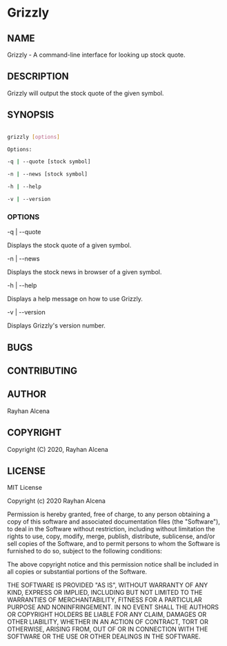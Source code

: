 # Grizzly

## NAME

Grizzly - A command-line interface for looking up stock quote.

## DESCRIPTION

Grizzly will output the stock quote of the given symbol.

## SYNOPSIS

```bash

grizzly [options]

Options:

-q | --quote [stock symbol]

-n | --news [stock symbol]

-h | --help

-v | --version

```

### OPTIONS

-q | --quote

Displays the stock quote of a given symbol.

-n | --news

Displays the stock news in browser of a given symbol.

-h | --help

Displays a help message on how to use Grizzly.

-v | --version

Displays Grizzly's version number.

## BUGS

## CONTRIBUTING

## AUTHOR

Rayhan Alcena

## COPYRIGHT

Copyright (C) 2020, Rayhan Alcena

## LICENSE

MIT License

Copyright (c) 2020 Rayhan Alcena

Permission is hereby granted, free of charge, to any person obtaining a copy
of this software and associated documentation files (the "Software"), to deal
in the Software without restriction, including without limitation the rights
to use, copy, modify, merge, publish, distribute, sublicense, and/or sell
copies of the Software, and to permit persons to whom the Software is
furnished to do so, subject to the following conditions:

The above copyright notice and this permission notice shall be included in all
copies or substantial portions of the Software.

THE SOFTWARE IS PROVIDED "AS IS", WITHOUT WARRANTY OF ANY KIND, EXPRESS OR
IMPLIED, INCLUDING BUT NOT LIMITED TO THE WARRANTIES OF MERCHANTABILITY,
FITNESS FOR A PARTICULAR PURPOSE AND NONINFRINGEMENT. IN NO EVENT SHALL THE
AUTHORS OR COPYRIGHT HOLDERS BE LIABLE FOR ANY CLAIM, DAMAGES OR OTHER
LIABILITY, WHETHER IN AN ACTION OF CONTRACT, TORT OR OTHERWISE, ARISING FROM,
OUT OF OR IN CONNECTION WITH THE SOFTWARE OR THE USE OR OTHER DEALINGS IN THE
SOFTWARE.
